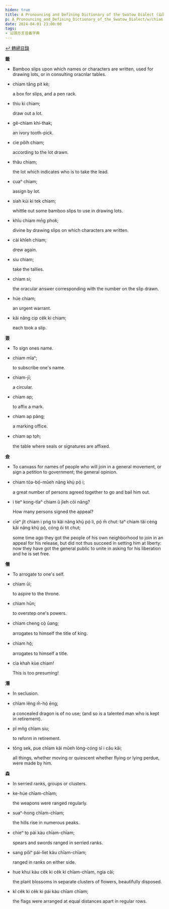 ```yaml
---
hiden: true
title: A Pronouncing and Defining Dictionary of the Swatow Dialect (汕頭方言音義字典) / chiam
p: A_Pronouncing_and_Defining_Dictionary_of_the_Swatow_Dialect/w/chiam
date: 2024-04-01 23:00:00
tags: 
- 汕頭方言音義字典
---
```


[↩️ 轉總目錄](/A_Pronouncing_and_Defining_Dictionary_of_the_Swatow_Dialect)


**籤**
- Bamboo slips upon which names or characters are written, used for drawing lots, or in consulting oracnlar tables.

- chiam tâng pit kè;

  a box for slips, and a pen rack.

- thiu ki chiam;

  draw out a lot.

- gê-chiam khí-thak;

  an ivory tooth-pick.

- cìe pôih chiam;

  according to the lot drawn.

- thâu chiam;

  the lot which indicates who is to take the lead.

- cuaⁿ chiam;

  assign by lot.

- siah kúi ki tek chiam;

  whittle out some bamboo slips to use in drawing lots.

- khîu chiam mn̄g phok;

  divine by drawing slips on which characters are written.

- cài khîeh chiam;

  drew again.

- siu chiam;

  take the tallies.

- chiam si;

  the oracular answer corresponding with the number on the slip drawn.

- húe chiam;

  an urgent warrant.

- kâi nâng cip cêk ki chiam;

  each took a slip.

 

**簽**
- To sign ones name.

- chiam mîaⁿ;

  to subscribe one's name.

- chiam-jī;

  a circular.

- chiam ap;

  to affix a mark.

- chiam ap pâng;

  a marking office.

- chiam ap to̤h;

  the table where seals or signatures are affixed.

**僉**
- To canvass for names of people who will join in a general movement, or sign a petition to government; the general opinion.

- chiam tōa-bó̤-mûeh nâng khṳ̀ pó̤ i;

  a great number of persons agreed together to go and bail him out.

- i tieⁿ kong-tîaⁿ chiam ŭ jîeh cōi nâng?

  How many persons signed the appeal?

- cīeⁿ jît chiam i pńg to kâi nâng khṳ̀ pó̤ li, pó̤ m̄ chut: taⁿ chiam tăi cèng kâi nâng khṳ̀ pó̤, cóng ŏi tit chut;

  some time ago they got the people of his own  neighborhood to join in an appeal for his release, but did not thus  succeed in setting him at liberty: now they have got the general public  to unite in asking for his liberation and he is set free.

**僭**
- To arrogate to one's self.

- chìam ūi;

  to aspire to the throne.

- chìam hūn;

  to overstep one's powers.

- chìam cheng cò̤ ûang;

  arrogates to himself the title of king.

- chìam hō̤;

  arrogates to himself a title.

- cìa khah kùe chìam!

  This is too presuming!

**潛**
- In seclusion.

- chîam lêng m̄-hó̤ ēng;

  a concealed dragon is of no use; (and so is a talented man who is kept in retirement).

- pĭ mn̂g chîam siu;

  to reform in retirement.

- tŏng sek, pue chîam kâi mûeh lóng-cóng sĭ i cău kâi;

  all things, whether moving or quiescent whether flying or lying perdue, were made by him.

**森**
- In serried ranks, groups or clusters.

- ke-húe chīam-chīam;

  the weapons were ranged regularly.

- suaⁿ-hong chīam-chīam;

  the hills rise in numerous peaks.

- chieⁿ to̤ pái kàu chīam-chīam;

  spears and swords ranged in serried ranks.

- sang pôiⁿ pái-lîet kàu chīam-chīam;

  ranged in ranks on either side.

- hue khui kàu cêk ki cêk ki chīam-chīam, ngía căi;

  the plant blossoms in separate clusters of flowers, beautifully disposed.

- kî cêk ki cêk ki pái kàu chīam chīam;

  the flags were arranged at equal distances apart in regular rows.
